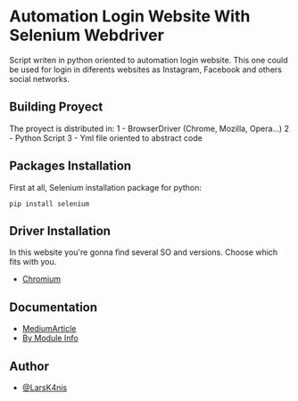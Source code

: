 # Automation Login Website With Selenium Webdriver
Script writen in python oriented to automation login website. This one could be used for login in diferents websites as Instagram, Facebook and others social networks. 

## Building Proyect 
The proyect is distributed in:
1 - BrowserDriver (Chrome, Mozilla, Opera...)
2 - Python Script
3 - Yml file oriented to abstract code

## Packages Installation 
First at all, Selenium installation package for python: 

```
pip install selenium
```

## Driver Installation
In this website you're gonna find several SO and versions. Choose which fits with you.
* [Chromium](https://chromedriver.chromium.org/downloads)


## Documentation
* [MediumArticle](https://medium.com/@kikigulab/how-to-automate-opening-and-login-to-websites-with-python-6aeaf1f6ae98)
* [By Module Info](https://selenium-python.readthedocs.io/locating-elements.html)


## Author

- [@LarsK4nis](https://github.com/LarsK4nis)


